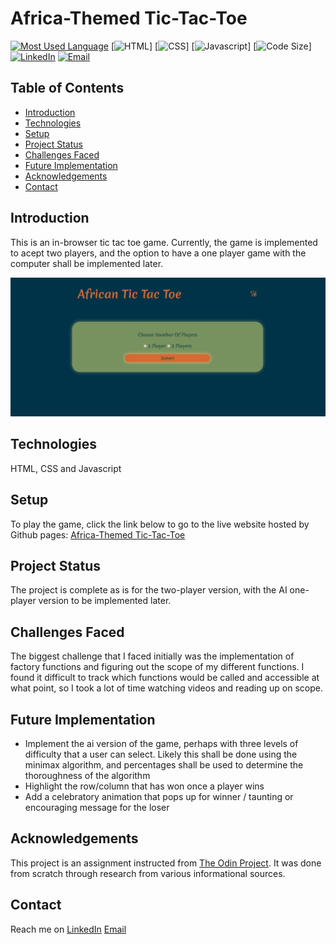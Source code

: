 # Africa-Themed Tic-Tac-Toe

[![Most Used Language](https://img.shields.io/github/languages/top/athenacats/africa-themed-tic-tac-toe?style=for-the-badge)](https://github.com/athenacats/africa-themed-tic-tac-toe)
[![HTML](https://img.shields.io/badge/HTML-239120?style=for-the-badge&logo=html5&logoColor=white)]
[![CSS](https://img.shields.io/badge/CSS-239120?&style=for-the-badge&logo=css3&logoColor=white)]
[![Javascript](https://img.shields.io/badge/JavaScript-F7DF1E?style=for-the-badge&logo=javascript&logoColor=black)]
[![Code Size](https://img.shields.io/github/languages/code-size/athenacats/africa-themed-tic-tac-toe?color=9cf&style=for-the-badge)]
[![LinkedIn](https://img.shields.io/badge/LinkedIn-0077B5?style=for-the-badge&logo=linkedin&logoColor=white)](https://www.linkedin.com/in/esther-lonyangapuo/)
[![Email](https://img.shields.io/badge/Gmail-D14836?style=for-the-badge&logo=gmail&logoColor=white)](mailto:chenalonya@gmail.com)

## Table of Contents

- [Introduction](#introduction)
- [Technologies](#technologies)
- [Setup](#setup)
- [Project Status](#project-status)
- [Challenges Faced](#challenges-faced)
- [Future Implementation](#future-implementation)
- [Acknowledgements](#acknowledgements)
- [Contact](#contact)

## Introduction

This is an in-browser tic tac toe game. Currently, the game is implemented to acept two players, and the option to have a one player game with the computer shall be implemented later.

![African Tic Tac Toe Demonstration](images/tic-tac-toe.gif)

## Technologies

HTML, CSS and Javascript

## Setup

To play the game, click the link below to go to the live website hosted by Github pages:
[Africa-Themed Tic-Tac-Toe](https://athenacats.github.io/africa-themed-tic-tac-toe/)

## Project Status

The project is complete as is for the two-player version, with the AI one-player version to be implemented later.

## Challenges Faced

The biggest challenge that I faced initially was the implementation of factory functions and figuring out the scope of my different functions. I found it difficult to track which functions would be called and accessible at what point, so I took a lot of time watching videos and reading up on scope.

## Future Implementation

- Implement the ai version of the game, perhaps with three levels of difficulty that a user can select. Likely this shall be done using the minimax algorithm, and percentages shall be used to determine the thoroughness of the algorithm
- Highlight the row/column that has won once a player wins
- Add a celebratory animation that pops up for winner / taunting or encouraging message for the loser

## Acknowledgements

This project is an assignment instructed from [The Odin Project](https://www.theodinproject.com/lessons/node-path-javascript-tic-tac-toe). It was done from scratch through research from various informational sources.

## Contact

Reach me on
[LinkedIn](https://www.linkedin.com/in/esther-lonyangapuo/)
[Email](mailto:chenalonya@gmail.com)
